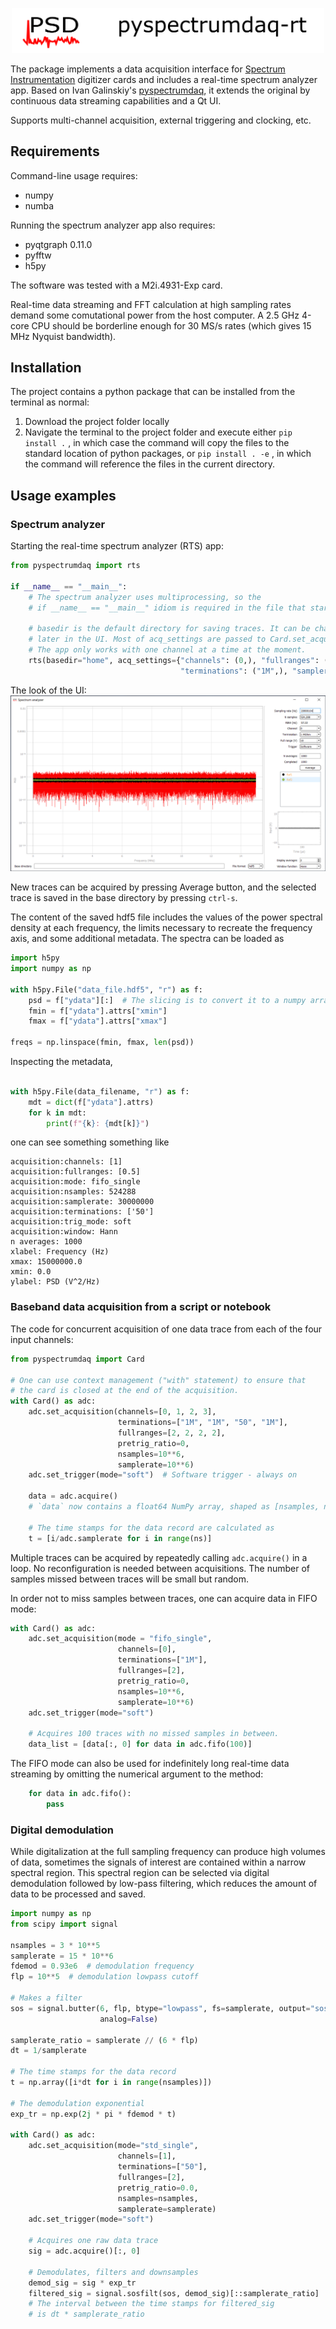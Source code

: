<p align="center">
    <img width="500" src="rsc/psd_header.png">
</p>

The package implements a data acquisition interface for [Spectrum Instrumentation](https://spectrum-instrumentation.com/) digitizer cards and includes a real-time spectrum analyzer app. Based on Ivan Galinskiy's [pyspectrumdaq](https://github.com/quantop-dungeon/pyspectrumdaq), it extends the original by continuous data streaming capabilities and a Qt UI.

Supports multi-channel acquisition, external triggering and clocking, etc.

## Requirements

Command-line usage requires:
* numpy
* numba

Running the spectrum analyzer app also requires:
* pyqtgraph 0.11.0
* pyfftw
* h5py

The software was tested with a M2i.4931-Exp card.

Real-time data streaming and FFT calculation at high sampling rates demand some comutational power from the host computer. A 2.5 GHz 4-core CPU should be borderline enough for 30 MS/s rates (which gives 15 MHz Nyquist bandwidth).  

## Installation

The project contains a python package that can be installed from the terminal as normal:

1) Download the project folder locally 
2) Navigate the terminal to the project folder and execute either `pip install .` , in which case the command will copy the files to the standard location of python packages, or `pip install . -e` , in which the command will reference the files in the current directory. 

## Usage examples

### Spectrum analyzer

Starting the real-time spectrum analyzer (RTS) app:
```python
from pyspectrumdaq import rts

if __name__ == "__main__":
    # The spectrum analyzer uses multiprocessing, so the
    # if __name__ == "__main__" idiom is required in the file that starts it.

    # basedir is the default directory for saving traces. It can be changed 
    # later in the UI. Most of acq_settings are passed to Card.set_acquisition
    # The app only works with one channel at a time at the moment.
    rts(basedir="home", acq_settings={"channels": (0,), "fullranges": (10,),
                                      "terminations": ("1M",), "samplerate": 30e6})
```
The look of the UI:
![ui with dummy card](rsc/rts_dummy_card.png)

New traces can be acquired by pressing Average button, and the selected trace is saved in the base directory by pressing `ctrl-s`. 

The content of the saved hdf5 file includes the values of the power spectral density at each frequency, the limits necessary to recreate the frequency axis, and some additional metadata. The spectra can be loaded as
```python
import h5py
import numpy as np

with h5py.File("data_file.hdf5", "r") as f:
    psd = f["ydata"][:]  # The slicing is to convert it to a numpy array.
    fmin = f["ydata"].attrs["xmin"]
    fmax = f["ydata"].attrs["xmax"]

freqs = np.linspace(fmin, fmax, len(psd))
```
Inspecting the metadata,
```python

with h5py.File(data_filename, "r") as f:
    mdt = dict(f["ydata"].attrs)
    for k in mdt:
        print(f"{k}: {mdt[k]}")
```
one can see something something like
```
acquisition:channels: [1]
acquisition:fullranges: [0.5]
acquisition:mode: fifo_single
acquisition:nsamples: 524288
acquisition:samplerate: 30000000
acquisition:terminations: ['50']
acquisition:trig_mode: soft
acquisition:window: Hann
n averages: 1000
xlabel: Frequency (Hz)
xmax: 15000000.0
xmin: 0.0
ylabel: PSD (V^2/Hz)
```

### Baseband data acquisition from a script or notebook

The code for concurrent acquisition of one data trace from each of the four input channels:

```python
from pyspectrumdaq import Card

# One can use context management ("with" statement) to ensure that 
# the card is closed at the end of the acquisition.
with Card() as adc:
    adc.set_acquisition(channels=[0, 1, 2, 3], 
                        terminations=["1M", "1M", "50", "1M"], 
                        fullranges=[2, 2, 2, 2],
                        pretrig_ratio=0, 
                        nsamples=10**6,
                        samplerate=10**6)             
    adc.set_trigger(mode="soft")  # Software trigger - always on

    data = adc.acquire()
    # `data` now contains a float64 NumPy array, shaped as [nsamples, nchannels]

    # The time stamps for the data record are calculated as
    t = [i/adc.samplerate for i in range(ns)] 
```

Multiple traces can be acquired by repeatedly calling `adc.acquire()` in a loop.
No reconfiguration is needed between acquisitions.
The number of samples missed between traces will be small but random.

In order not to miss samples between traces, one can acquire data in FIFO mode:
```python
with Card() as adc:
    adc.set_acquisition(mode = "fifo_single", 
                        channels=[0], 
                        terminations=["1M"], 
                        fullranges=[2],
                        pretrig_ratio=0, 
                        nsamples=10**6,
                        samplerate=10**6)             
    adc.set_trigger(mode="soft")

    # Acquires 100 traces with no missed samples in between.
    data_list = [data[:, 0] for data in adc.fifo(100)]
```
The FIFO mode can also be used for indefinitely long real-time data streaming by omitting the numerical argument to the method:
```python
    for data in adc.fifo():
        pass
```

### Digital demodulation
While digitalization at the full sampling frequency can produce high volumes of data, sometimes the signals of interest are contained within a narrow spectral region. This spectral region can be selected via digital demodulation followed by low-pass filtering, which reduces the amount of data to be processed and saved. 

```python
import numpy as np
from scipy import signal

nsamples = 3 * 10**5
samplerate = 15 * 10**6
fdemod = 0.93e6  # demodulation frequency
flp = 10**5  # demodulation lowpass cutoff

# Makes a filter
sos = signal.butter(6, flp, btype="lowpass", fs=samplerate, output="sos", 
                    analog=False)

samplerate_ratio = samplerate // (6 * flp)
dt = 1/samplerate

# The time stamps for the data record
t = np.array([i*dt for i in range(nsamples)]) 

# The demodulation exponential
exp_tr = np.exp(2j * pi * fdemod * t)

with Card() as adc:
    adc.set_acquisition(mode="std_single",
                        channels=[1], 
                        terminations=["50"], 
                        fullranges=[2],
                        pretrig_ratio=0.0, 
                        nsamples=nsamples,
                        samplerate=samplerate)             
    adc.set_trigger(mode="soft")

    # Acquires one raw data trace
    sig = adc.acquire()[:, 0]
    
    # Demodulates, filters and downsamples
    demod_sig = sig * exp_tr
    filtered_sig = signal.sosfilt(sos, demod_sig)[::samplerate_ratio]
    # The interval between the time stamps for filtered_sig 
    # is dt * samplerate_ratio
```
